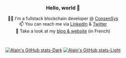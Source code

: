 <div align="center">

### Hello, world 👋

🧑‍💻 I'm a fullstack blockchain developer @ [ConsenSys](https://github.com/ConsenSys)  
📫 You can reach me via [LinkedIn](https://www.linkedin.com/in/alainnicolas/) & [Twitter](https://twitter.com/Alain_Ncls/)  
📰 Take a look at my [blog & website](https://alainnicolas.fr) (in French)
  
<br>

[![Alain's GitHub stats-Dark](https://github-readme-stats-psi-two-84.vercel.app/api?username=alainncls&show=reviews,prs_merged,prs_merged_percentage&show_icons=true&rank_icon=percentile&theme=dark#gh-dark-mode-only)]([https://github.com/anuraghazra/github-readme-stats#gh-dark-mode-only](https://github-readme-stats-psi-two-84.vercel.app/api?username=alainncls&show=reviews,prs_merged,prs_merged_percentage&show_icons=true&rank_icon=percentile&theme=dark#gh-dark-mode-only))
[![Alain's GitHub stats-Light](https://github-readme-stats-psi-two-84.vercel.app/api?username=alainncls&show=reviews,prs_merged,prs_merged_percentage&show_icons=true&rank_icon=percentile&theme=default#gh-light-mode-only)](https://github-readme-stats-psi-two-84.vercel.app/api?username=alainncls&show=reviews,prs_merged,prs_merged_percentage&show_icons=true&rank_icon=percentile&theme=default#gh-light-mode-only)

</div>
